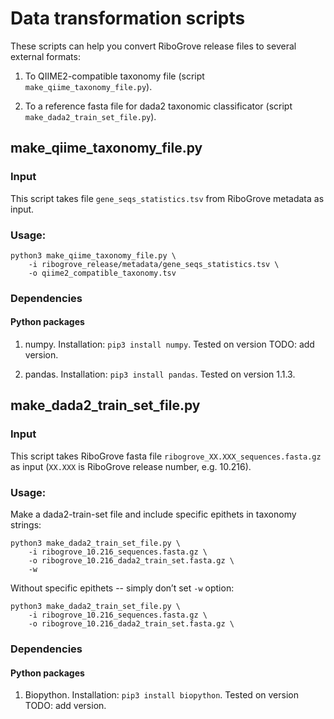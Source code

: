 
# Data transformation scripts

These scripts can help you convert RiboGrove release files to several external formats:

1. To QIIME2-compatible taxonomy file (script `make_qiime_taxonomy_file.py`).

2. To a reference fasta file for dada2 taxonomic classificator (script `make_dada2_train_set_file.py`).


## make_qiime_taxonomy_file.py

### Input

This script takes file `gene_seqs_statistics.tsv` from RiboGrove metadata as input.

### Usage:

```
python3 make_qiime_taxonomy_file.py \
    -i ribogrove_release/metadata/gene_seqs_statistics.tsv \
    -o qiime2_compatible_taxonomy.tsv
```

### Dependencies

#### Python packages

1. numpy. Installation: `pip3 install numpy`. Tested on version TODO: add version.

2. pandas. Installation: `pip3 install pandas`. Tested on version 1.1.3.

## make_dada2_train_set_file.py

### Input

This script takes RiboGrove fasta file `ribogrove_XX.XXX_sequences.fasta.gz` as input (`XX.XXX` is RiboGrove release number, e.g. 10.216).

### Usage:

Make a dada2-train-set file and include specific epithets in taxonomy strings:

```
python3 make_dada2_train_set_file.py \
    -i ribogrove_10.216_sequences.fasta.gz \
    -o ribogrove_10.216_dada2_train_set.fasta.gz \
    -w
```

Without specific epithets -- simply don’t set `-w` option:

```
python3 make_dada2_train_set_file.py \
    -i ribogrove_10.216_sequences.fasta.gz \
    -o ribogrove_10.216_dada2_train_set.fasta.gz \
```

### Dependencies

#### Python packages

1. Biopython. Installation: `pip3 install biopython`. Tested on version TODO: add version.
